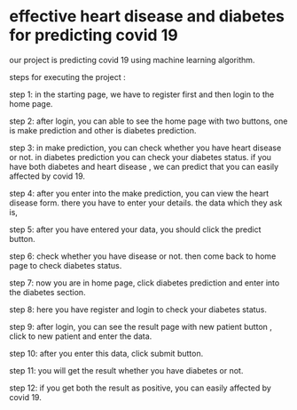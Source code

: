 # effective heart disease and diabetes for predicting covid 19

our project is predicting covid 19 using machine learning algorithm. 

steps for executing the project :

step 1: in the starting page, we have to register first and then login to the home page.

step 2: after login, you can able to see the home page with two buttons, one is make prediction and other is diabetes prediction.

step 3: in make prediction, you can check whether you have heart disease or not. in diabetes prediction you can check your diabetes status. if you have both diabetes and heart disease , we can predict that you can easily affected by covid 19.

step 4: after you enter into the make prediction, you can view the heart disease form. there you have to enter your details. 
the data which they ask is,

step 5: after you have entered your data, you should click the predict button.

step 6: check whether you have disease or not. then come back to home page to check diabetes status.

step 7: now you are in home page, click diabetes prediction and enter into the diabetes section.

step 8: here you have register and login to check your diabetes status.

step 9: after login, you can see the result page with new patient button , click to new patient and enter the data.

step 10: after you enter this data, click submit button.

step 11: you will get the result whether you have diabetes or not.

step 12: if you get both the result as positive, you can easily affected by covid 19.

